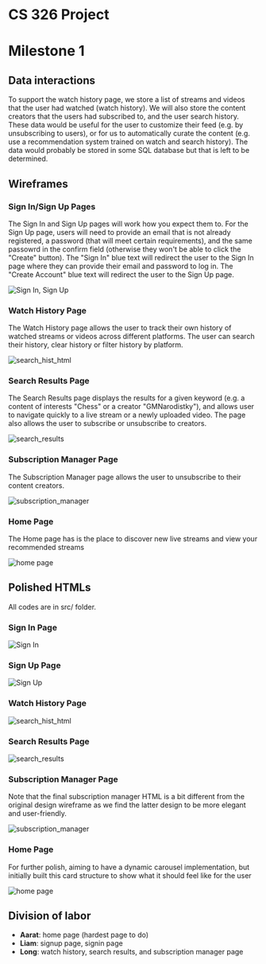 # CS 326 Project
# Milestone 1

## Data interactions

To support the watch history page, we store a list of streams and videos that the user had watched (watch history). We will also store the content creators that the users had subscribed to, and the user search history. These data would be useful for the user to customize their feed (e.g. by unsubscribing to users), or for us to automatically curate the content (e.g. use a recommendation system trained on watch and search history). The data would probably be stored in some SQL database but that is left to be determined.

## Wireframes

### Sign In/Sign Up Pages

The Sign In and Sign Up pages will work how you expect them to. For the Sign Up page, users will need to provide an email that is not already registered, a password (that will meet certain requirements), and the same passowrd in the confirm field (otherwise they won't be able to click the "Create" button). The "Sign In" blue text will redirect the user to the Sign In page where they can provide their email and password to log in. The "Create Account" blue text will redirect the user to the Sign Up page.

![Sign In, Sign Up](/docs/images/SignInSignUpLayout.png "Basic sign in/sign up page")

### Watch History Page

The Watch History page allows the user to track their own history of watched streams or videos across different platforms. The user can search their history, clear history or filter history by platform.


![search_hist_html](/docs/images/historyPage.png)


### Search Results Page

The Search Results page displays the results for a given keyword (e.g. a content of interests "Chess" or a creator "GMNarodistky"), and allows user to navigate quickly to a live stream or a newly uploaded video. The page also allows the user to subscribe or unsubscribe to creators. 

![search_results](/docs/images/searchResultPage.png)

### Subscription Manager Page

The Subscription Manager page allows the user to unsubscribe to their content creators.


![subscription_manager](/docs/images/subscriptionPage.png)


### Home Page

The Home page has is the place to discover new live streams and view your recommended streams


![home page](/docs/images/cs326homepage.png)


## Polished HTMLs

All codes are in src/ folder.

### Sign In Page

![Sign In](/docs/images/SignInPage.png "Sign In Page")

### Sign Up Page

![Sign Up](/docs/images/SignUpPage.png "Sign Up Page")

### Watch History Page

![search_hist_html](images/hist.png)


### Search Results Page

![search_results](/docs/images/search_res.png)

### Subscription Manager Page

Note that the final subscription manager HTML is a bit different from the original design wireframe as we find the latter design to be more elegant and user-friendly.


![subscription_manager](/docs/images/subManager.png)


### Home Page

For further polish, aiming to have a dynamic carousel implementation, but initially built this card structure to show what it should feel like for the user


![home page](/docs/images/homepagemockuo.png)


## Division of labor

- **Aarat**: home page (hardest page to do)
- **Liam**: signup page, signin page
- **Long**: watch history, search results, and subscription manager page
